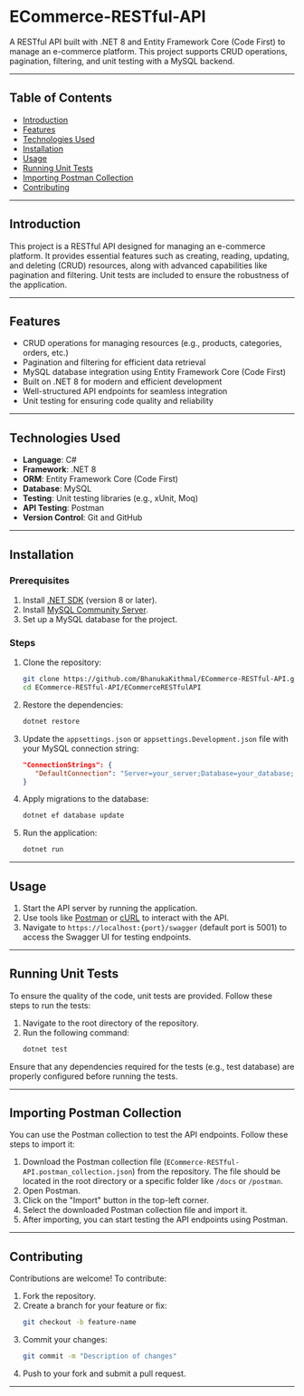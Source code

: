 # ECommerce-RESTful-API

A RESTful API built with .NET 8 and Entity Framework Core (Code First) to manage an e-commerce platform. This project supports CRUD operations, pagination, filtering, and unit testing with a MySQL backend.

---

## Table of Contents

- [Introduction](#introduction)
- [Features](#features)
- [Technologies Used](#technologies-used)
- [Installation](#installation)
- [Usage](#usage)
- [Running Unit Tests](#running-unit-tests)
- [Importing Postman Collection](#importing-postman-collection)
- [Contributing](#contributing)

---

## Introduction

This project is a RESTful API designed for managing an e-commerce platform. It provides essential features such as creating, reading, updating, and deleting (CRUD) resources, along with advanced capabilities like pagination and filtering. Unit tests are included to ensure the robustness of the application.

---

## Features

- CRUD operations for managing resources (e.g., products, categories, orders, etc.)
- Pagination and filtering for efficient data retrieval
- MySQL database integration using Entity Framework Core (Code First)
- Built on .NET 8 for modern and efficient development
- Well-structured API endpoints for seamless integration
- Unit testing for ensuring code quality and reliability

---

## Technologies Used

- **Language**: C#
- **Framework**: .NET 8
- **ORM**: Entity Framework Core (Code First)
- **Database**: MySQL
- **Testing**: Unit testing libraries (e.g., xUnit, Moq)
- **API Testing**: Postman
- **Version Control**: Git and GitHub

---

## Installation

### Prerequisites

1. Install [.NET SDK](https://dotnet.microsoft.com/download) (version 8 or later).
2. Install [MySQL Community Server](https://dev.mysql.com/downloads/).
3. Set up a MySQL database for the project.

### Steps

1. Clone the repository:
   ```bash
   git clone https://github.com/BhanukaKithmal/ECommerce-RESTful-API.git
   cd ECommerce-RESTful-API/ECommerceRESTfulAPI
   ```

2. Restore the dependencies:
   ```bash
   dotnet restore
   ```

3. Update the `appsettings.json` or `appsettings.Development.json` file with your MySQL connection string:
   ```json
   "ConnectionStrings": {
      "DefaultConnection": "Server=your_server;Database=your_database;User=your_user;Password=your_password;"
   }
   ```

4. Apply migrations to the database:
   ```bash
   dotnet ef database update
   ```

5. Run the application:
   ```bash
   dotnet run
   ```

---

## Usage

1. Start the API server by running the application.
2. Use tools like [Postman](https://www.postman.com/) or [cURL](https://curl.se/) to interact with the API.
3. Navigate to `https://localhost:{port}/swagger` (default port is 5001) to access the Swagger UI for testing endpoints.

---

## Running Unit Tests

To ensure the quality of the code, unit tests are provided. Follow these steps to run the tests:

1. Navigate to the root directory of the repository.
2. Run the following command:
   ```bash
   dotnet test
   ```

Ensure that any dependencies required for the tests (e.g., test database) are properly configured before running the tests.

---

## Importing Postman Collection

You can use the Postman collection to test the API endpoints. Follow these steps to import it:

1. Download the Postman collection file (`ECommerce-RESTful-API.postman_collection.json`) from the repository. The file should be located in the root directory or a specific folder like `/docs` or `/postman`.
2. Open Postman.
3. Click on the "Import" button in the top-left corner.
4. Select the downloaded Postman collection file and import it.
5. After importing, you can start testing the API endpoints using Postman.

---

## Contributing

Contributions are welcome! To contribute:

1. Fork the repository.
2. Create a branch for your feature or fix:
   ```bash
   git checkout -b feature-name
   ```
3. Commit your changes:
   ```bash
   git commit -m "Description of changes"
   ```
4. Push to your fork and submit a pull request.

---

